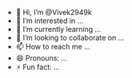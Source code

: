 - 👋 Hi, I’m @Vivek2949k
- 👀 I’m interested in ...
- 🌱 I’m currently learning ...
- 💞️ I’m looking to collaborate on ...
- 📫 How to reach me ...
- 😄 Pronouns: ...
- ⚡ Fun fact: ...

<!---
Vivek2949k/Vivek2949k is a ✨ special ✨ repository because its `README.md` (this file) appears on your GitHub profile.
You can click the Preview link to take a look at your changes.
--->
